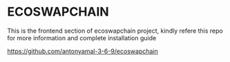 # ECOSWAPCHAIN

This is the frontend section of ecoswapchain project, kindly refere this repo for more information and complete installation guide

https://github.com/antonyamal-3-6-9/ecoswapchain
